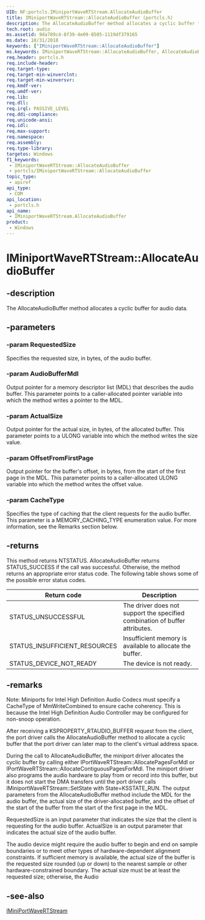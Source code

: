 ```yaml
---
UID: NF:portcls.IMiniportWaveRTStream.AllocateAudioBuffer
title: IMiniportWaveRTStream::AllocateAudioBuffer (portcls.h)
description: The AllocateAudioBuffer method allocates a cyclic buffer for audio data.
tech.root: audio
ms.assetid: 9da789c4-8f39-4e09-8505-1119df379165
ms.date: 10/31/2018
keywords: ["IMiniportWaveRTStream::AllocateAudioBuffer"]
ms.keywords: IMiniportWaveRTStream::AllocateAudioBuffer, AllocateAudioBuffer, IMiniportWaveRTStream.AllocateAudioBuffer, IMiniportWaveRTStream::AllocateAudioBuffer, IMiniportWaveRTStream.AllocateAudioBuffer
req.header: portcls.h
req.include-header: 
req.target-type: 
req.target-min-winverclnt: 
req.target-min-winversvr: 
req.kmdf-ver: 
req.umdf-ver: 
req.lib: 
req.dll: 
req.irql: PASSIVE_LEVEL
req.ddi-compliance: 
req.unicode-ansi: 
req.idl: 
req.max-support: 
req.namespace: 
req.assembly: 
req.type-library: 
targetos: Windows
f1_keywords:
 - IMiniportWaveRTStream::AllocateAudioBuffer
 - portcls/IMiniportWaveRTStream::AllocateAudioBuffer
topic_type:
 - apiref
api_type:
 - COM
api_location:
 - portcls.h
api_name:
 - IMiniportWaveRTStream.AllocateAudioBuffer
product:
 - Windows
---
```


# IMiniportWaveRTStream::AllocateAudioBuffer


## -description

The AllocateAudioBuffer method allocates a cyclic buffer for audio data.

## -parameters

### -param RequestedSize

Specifies the requested size, in bytes, of the audio buffer.

### -param AudioBufferMdl

Output pointer for a memory descriptor list (MDL) that describes the audio buffer. This parameter points to a caller-allocated pointer variable into which the method writes a pointer to the MDL.

### -param ActualSize

Output pointer for the actual size, in bytes, of the allocated buffer. This parameter points to a ULONG variable into which the method writes the size value.

### -param OffsetFromFirstPage

Output pointer for the buffer's offset, in bytes, from the start of the first page in the MDL. This parameter points to a caller-allocated ULONG variable into which the method writes the offset value.

### -param CacheType

Specifies the type of caching that the client requests for the audio buffer. This parameter is a MEMORY_CACHING_TYPE enumeration value. For more information, see the Remarks section below.

## -returns

This method returns NTSTATUS. AllocateAudioBuffer returns STATUS_SUCCESS if the call was successful. Otherwise, the method returns an appropriate error status code. The following table shows some of the possible error status codes.

| Return code                   | Description                                                                 |
| ----------------------------- | --------------------------------------------------------------------------- |
| STATUS_UNSUCCESSFUL           | The driver does not support the specified combination of buffer attributes. |
| STATUS_INSUFFICIENT_RESOURCES | Insufficient memory is available to allocate the buffer.                    |
| STATUS_DEVICE_NOT_READY       | The device is not ready.                                                    |

## -remarks

Note: Miniports for Intel High Definition Audio Codecs must specify a CacheType of MmWriteCombined to ensure cache coherency. This is because the Intel High Definition Audio Controller may be configured for non-snoop operation.
 
After receiving a KSPROPERTY_RTAUDIO_BUFFER request from the client, the port driver calls the AllocateAudioBuffer method to allocate a cyclic buffer that the port driver can later map to the client's virtual address space.

During the call to AllocateAudioBuffer, the miniport driver allocates the cyclic buffer by calling either IPortWaveRTStream::AllocatePagesForMdl or IPortWaveRTStream::AllocateContiguousPagesForMdl. The miniport driver also programs the audio hardware to play from or record into this buffer, but it does not start the DMA transfers until the port driver calls IMiniportWaveRTStream::SetState with State=KSSTATE_RUN. The output parameters from the AllocateAudioBuffer method include the MDL for the audio buffer, the actual size of the driver-allocated buffer, and the offset of the start of the buffer from the start of the first page in the MDL.

RequestedSize is an input parameter that indicates the size that the client is requesting for the audio buffer. ActualSize is an output parameter that indicates the actual size of the audio buffer.

The audio device might require the audio buffer to begin and end on sample boundaries or to meet other types of hardware-dependent alignment constraints. If sufficient memory is available, the actual size of the buffer is the requested size rounded (up or down) to the nearest sample or other hardware-constrained boundary. The actual size must be at least the requested size; otherwise, the Audio

## -see-also

[IMiniPortWaveRTStream](nn-portcls-iminiportwavertstream.md)

